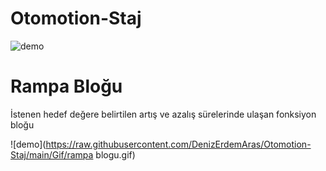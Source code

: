 # Otomotion-Staj
![demo]()

# Rampa Bloğu
İstenen hedef değere belirtilen artış ve azalış sürelerinde ulaşan fonksiyon bloğu

![demo](https://raw.githubusercontent.com/DenizErdemAras/Otomotion-Staj/main/Gif/rampa blogu.gif)
